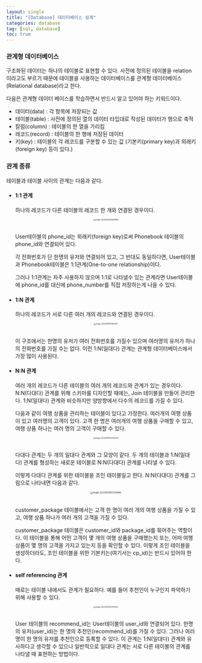 ```yaml
---
layout: single
title: "[Database] 데이터베이스 설계"
categories: database
tag: [sql, database]
toc: true
---
```


### **관계형 데이터베이스**

구조화된 데이터는 하나의 테이블로 표현할 수 있다. 사전에 정의된 테이블을 relation이라고도 부르기 때문에 테이블을 사용하는 데이터베이스를 관계형 데이터베이스(Relational database)라고 한다.

다음은 관계형 데이터 베이스를 학습하면서 반드시 알고 있어야 하는 키워드이다.

- 데이터(data) : 각 항목에 저장되는 값
- 테이블(table) : 사전에 정의된 열의 데이터 타입대로 작성된 데이터가 행으로 축적
- 칼럼(column) : 테이블의 한 열을 가리킴
- 레코드(record) : 테이블의 한 행에 저장된 데이터
- 키(key) : 테이블의 각 레코드를 구분할 수 있는 값 (기본키(primary key)과 외래키(foreign key) 등이 있다.)

### **관계 종류**

테이블과 테이블 사이의 관계는 다음과 같다.

- #### 1:1 관계

  하나의 레코드가 다른 테이블의 레코드 한 개와 연결된 경우이다.

  <center>

  <img src="../../images/2022-08-11-db_third/image-20220811001834808.png" alt="image-20220811001834808" style="zoom:33%;" />

  </center><br>

  User테이블의 phone_id는 외래키(foreign key)로써 Phonebook 테이블의 phone_id와 연결되어 있다.

  각 전화번호가 단 한명의 유저와 연결되어 있고, 그 반대도 동일하다면, User테이블과 Phonebook테이블은 1:1관계(One-to-one relationship)이다.

  그러나 1:1관계는 자주 사용하지 않으며 1:1로 나타낼수 있는 관계라면 User테이블에 phone_id를 대신에 phone_number를 직접 저장하는게 나을 수 있다.

- #### 1:N 관계

  하나의 레코드가 서로 다른 여러 개의 레코드와 연결된 경우이다.

  <center>

  <img src="../../images/2022-08-11-db_third/image-20220811001812617.png" alt="image-20220811001812617" style="zoom:33%;" />

  </center><br>

  이 구조에서는 한명의 유저가 여러 전화번호를 가질수 있으며 여러명의 유저가 하나의 전화번호를 가질 수는 없다. 이런 1:N(일대다) 관계는 관계형 데이터베이스에서 가장 많이 사용된다.

- #### N:N 관계

  여러 개의 레코드가 다른 테이블의 여러 개의 레코드와 관계가 있는 경우이다. N:N(다대다) 관계를 위해 스키마를 디자인할 때에는, Join 테이블을 만들어 관리한다. 1:N(일대다) 관계와 비슷하지만 양방향에서 다수의 레코드를 가질 수 있다.

  다음과 같이 여행 상품을 관리하는 테이블이 있다고 가정한다. 여러개의 여행 상품이 있고 여러명의 고객이 있다. 고객 한 명은 여러개의 여행 상품을 구매할 수 있고, 여행 상품 하나는 여러 명의 고객이 구매할 수 있다.

  <center>

  <img src="../../images/2022-08-11-db_third/image-20220811002145294.png" alt="image-20220811002145294" style="zoom:33%;" />

  </center><br>

  다대다 관계는 두 개의 일대다 관계와 그 모양이 같다. 두 개의 테이블과 1:N(일대다) 관계를 형성하는 새로운 테이블로 N:N(다대다) 관계를 나타낼 수 있다.

  이렇게 다대다 관계를 위한 테이블을 조인 테이블일고 한다. N:N(다대다) 관계를 그림으로 나타내면 다음과 같다.

  <center>

  <img src="../../images/2022-08-11-db_third/image-20220811002329484.png" alt="image-20220811002329484" style="zoom:40%;" />

  </center><br>

  customer_package 테이블에서는 고객 한 명이 여러 개의 여행 상품을 가질 수 있고, 여행 상품 하나가 여러 개의 고객을 가질 수 있다.

  customer_package 테이블은 customer_id와 package_id를 묶어주는 역할이다. 이 테이블을 통해 어떤 고객이 몇 개의 여행 상품을 구매했는지 또는, 어떠 여행 상품이 몇 명의 고객을 가지고 있는지 등을 확인할 수 있다. 이렇게 조인 테이블을 생성하더라도, 조인 테이블을 위한 기본키는(여기서는 cp_id)는 반드시 있어야 한다.

- #### self referencing 관계

  때로는 테이블 내에서도 관계가 필요하다. 예를 들어 추천인이 누구인지 파악하기 위해 사용할 수 있다.

  <center>

  <img src="../../images/2022-08-11-db_third/image-20220811003745631.png" alt="image-20220811003745631" style="zoom:33%;" />

  </center><br>

  User 테이블의 recommend_id는 User테이블의 user_id와 연결되어 있다. 한명의 유저(user_id)는 한 명의 추천인(recommend_id)를 가질 수 있다. 그러나 여러 명이 한 명의 유저를 추천인으로 등록할 수 있다. 이 관계는 1:N(일대다) 관계와 유사하다고 생각할 수 있으나 일반적으로 일대다 관계는 서로 다른 테이블의 관계를 나타낼 때 표현하는 방법이다.

